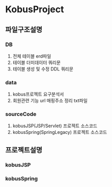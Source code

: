 # KobusProject
## 파일구조설명
### DB
1. 전체 테이블 erd파일
2. 테이블 더미데이터 쿼리문
3. 테이블 생성 및 수정 DDL 쿼리문
### data
1. kobus프로젝트 요구분석서
2. 회원관련 기능 url 매핑주소 정리 txt파일
### sourceCode
1. kobusJSP(JSP/Servlet) 프로젝트 소스코드
2. kobusSpring(SpringLegacy) 프로젝트 소스코드
## 프로젝트설명
### kobusJSP
### kobusSpring
